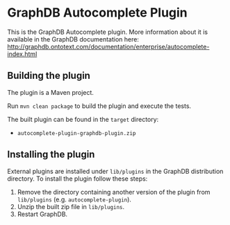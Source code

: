 # GraphDB Autocomplete Plugin

This is the GraphDB Autocomplete plugin. More information about it is available in the GraphDB documentation here: http://graphdb.ontotext.com/documentation/enterprise/autocomplete-index.html

## Building the plugin

The plugin is a Maven project.

Run `mvn clean package` to build the plugin and execute the tests.

The built plugin can be found in the `target` directory:

- `autocomplete-plugin-graphdb-plugin.zip`

## Installing the plugin

External plugins are installed under `lib/plugins` in the GraphDB distribution
directory. To install the plugin follow these steps:

1. Remove the directory containing another version of the plugin from `lib/plugins` (e.g. `autocomplete-plugin`).
1. Unzip the built zip file in `lib/plugins`.
1. Restart GraphDB. 
